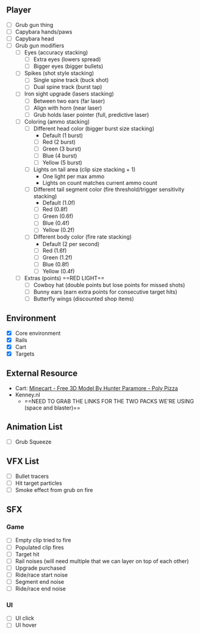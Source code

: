 ## Player
- [ ] Grub gun thing
- [ ] Capybara hands/paws
- [ ] Capybara head
- [ ] Grub gun modifiers
	- [ ] Eyes (accuracy stacking)
		- [ ] Extra eyes (lowers spread)
		- [ ] Bigger eyes (bigger bullets)
	- [ ] Spikes (shot style stacking)
		- [ ] Single spine track (buck shot)
		- [ ] Dual spine track (burst tap)
	- [ ] Iron sight upgrade (lasers stacking)
		- [ ] Between two ears (far laser)
		- [ ] Align with horn (near laser)
		- [ ] Grub holds laser pointer (full, predictive laser)
	- [ ] Coloring (ammo stacking)
		- [ ] Different head color (bigger burst size stacking)
			- Default (1 burst)
			- [ ] Red (2 burst)
			- [ ] Green (3 burst)
			- [ ] Blue (4 burst)
			- [ ] Yellow (5 burst)
		- [ ] Lights on tail area (clip size stacking + 1)
			- One light per max ammo
			- Lights on count matches current ammo count
		- [ ] Different tail segment color (fire threshold/trigger sensitivity stacking)
			- Default (1.0f)
			- [ ] Red (0.8f)
			- [ ] Green (0.6f)
			- [ ] Blue (0.4f)
			- [ ] Yellow (0.2f)
		- [ ] Different body color (fire rate stacking)
			- Default (2 per second)
			- [ ] Red (1.6f)
			- [ ] Green (1.2f)
			- [ ] Blue (0.8f)
			- [ ] Yellow (0.4f)
	- [ ] Extras (points) ==RED LIGHT==
		- [ ] Cowboy hat (double points but lose points for missed shots)
		- [ ] Bunny ears (earn extra points for consecutive target hits)
		- [ ] Butterfly wings (discounted shop items)
## Environment
- [x] Core environment
- [x] Rails
- [x] Cart
- [x] Targets
## External Resource
- Cart: [Minecart - Free 3D Model By Hunter Paramore - Poly Pizza](https://poly.pizza/m/fjvk6xVJ3u3)
- Kenney.nl
	- ==NEED TO GRAB THE LINKS FOR THE TWO PACKS WE'RE USING (space and blaster)==
## Animation List
- [ ] Grub Squeeze
## VFX List
- [ ] Bullet tracers
- [ ] Hit target particles
- [ ] Smoke effect from grub on fire
## SFX
### Game
- [ ] Empty clip tried to fire
- [ ] Populated clip fires
- [ ] Target hit
- [ ] Rail noises (will need multiple that we can layer on top of each other)
- [ ] Upgrade purchased
- [ ] Ride/race start noise
- [ ] Segment end noise
- [ ] Ride/race end noise
### UI
- [ ] UI click
- [ ] UI hover